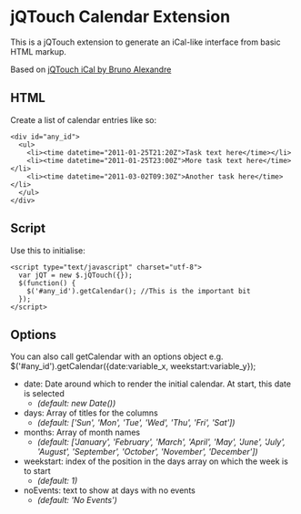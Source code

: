 jQTouch Calendar Extension
==========================

This is a jQTouch extension to generate an iCal-like interface from basic HTML markup.

Based on [jQTouch iCal by Bruno Alexandre](http://code.google.com/p/jqtouch-ical/)

HTML
----
Create a list of calendar entries like so:

    <div id="any_id">
      <ul>
        <li><time datetime="2011-01-25T21:20Z">Task text here</time></li>
        <li><time datetime="2011-01-25T23:00Z">More task text here</time></li>
        <li><time datetime="2011-03-02T09:30Z">Another task here</time></li>
      </ul>
    </div>

Script
------
Use this to initialise:

    <script type="text/javascript" charset="utf-8">
      var jQT = new $.jQTouch({});
      $(function() {
        $('#any_id').getCalendar(); //This is the important bit
      });
    </script>

Options
-------
You can also call getCalendar with an options object e.g.
    $('#any_id').getCalendar({date:variable_x, weekstart:variable_y});

 * date: Date around which to render the initial calendar. At start, this date is selected 
   * _(default: new Date())_
 * days: Array of titles for the columns 
   * _(default: ['Sun', 'Mon', 'Tue', 'Wed', 'Thu', 'Fri', 'Sat'])_
 * months: Array of month names 
   * _(default: ['January', 'February', 'March', 'April', 'May', 'June', 'July', 'August', 'September', 'October', 'November', 'December'])_
 * weekstart: index of the position in the days array on which the week is to start
   * _(default: 1)_
 * noEvents: text to show at days with no events
   * _(default: 'No Events')_

